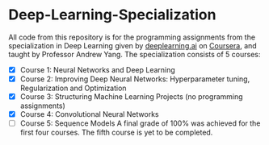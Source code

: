 # Deep-Learning-Specialization
All code from this repository is for the programming assignments from the specialization in Deep Learning given by [deeplearning.ai](https://www.deeplearning.ai/) on [Coursera](https://www.coursera.org/specializations/deep-learning?skipBrowseRedirect=true), and taught by Professor Andrew Yang.  The specialization consists of 5 courses:
- [x] Course 1: Neural Networks and Deep Learning  
- [x] Course 2: Improving Deep Neural Networks: Hyperparameter tuning, Regularization and Optimization
- [x] Course 3: Structuring Machine Learning Projects (no programming assignments)
- [x] Course 4: Convolutional Neural Networks
- [ ] Course 5: Sequence Models
A final grade of 100% was achieved for the first four courses. The fifth course is yet to be completed.
